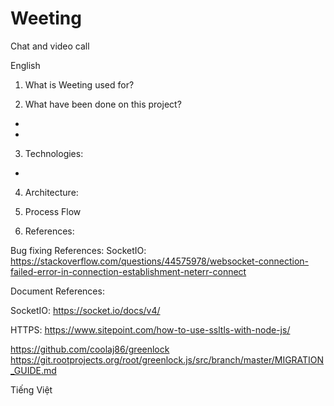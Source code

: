 # Weeting
Chat and video call                                                            

English
1. What is Weeting used for?                                                   

2. What have been done on this project?
-
-

3. Technologies:
-

4. Architecture:

5. Process Flow

6. References:

Bug fixing References:
SocketIO:
https://stackoverflow.com/questions/44575978/websocket-connection-failed-error-in-connection-establishment-neterr-connect

Document References:

SocketIO:
https://socket.io/docs/v4/

HTTPS:
https://www.sitepoint.com/how-to-use-ssltls-with-node-js/

https://github.com/coolaj86/greenlock
https://git.rootprojects.org/root/greenlock.js/src/branch/master/MIGRATION_GUIDE.md


Tiếng Việt
